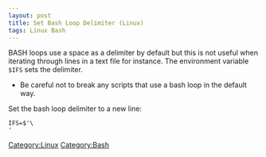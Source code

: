 ```yaml
---
layout: post 
title: Set Bash Loop Delimiter (Linux)
tags: Linux Bash
---
```


BASH loops use a space as a delimiter by default but this is not useful
when iterating through lines in a text file for instance. The
environment variable `$IFS` sets the delimiter.

-   Be careful not to break any scripts that use a bash loop in the
    default way.

Set the bash loop delimiter to a new line:

    IFS=$'\
    '

[Category:Linux](Category:Linux "wikilink")
[Category:Bash](Category:Bash "wikilink")
